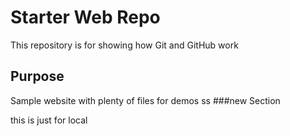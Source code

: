 # Starter Web Repo

This repository is for showing how Git and GitHub work

## Purpose

Sample website with plenty of files for demos
ss
###new Section

this is just for local